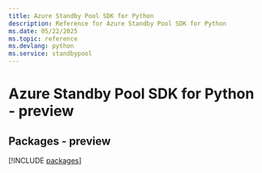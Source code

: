 ```yaml
---
title: Azure Standby Pool SDK for Python
description: Reference for Azure Standby Pool SDK for Python
ms.date: 05/22/2025
ms.topic: reference
ms.devlang: python
ms.service: standbypool
---
```

# Azure Standby Pool SDK for Python - preview
## Packages - preview
[!INCLUDE [packages](standby-pool-index.md)]